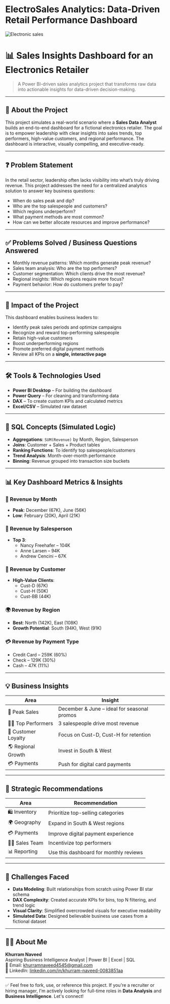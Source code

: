 # ElectroSales Analytics: Data-Driven Retail Performance Dashboard  

![Electronic sales](https://github.com/user-attachments/assets/1d03a5ee-beb1-4043-a2db-7852f4842d46)

# 📊 Sales Insights Dashboard for an Electronics Retailer

> A Power BI-driven sales analytics project that transforms raw data into actionable insights for data-driven decision-making.

---

## 🧠 About the Project

This project simulates a real-world scenario where a **Sales Data Analyst** builds an end-to-end dashboard for a fictional electronics retailer. The goal is to empower leadership with clear insights into sales trends, top performers, high-value customers, and regional performance. The dashboard is interactive, visually compelling, and executive-ready.

---

## ❓ Problem Statement

In the retail sector, leadership often lacks visibility into what’s truly driving revenue. This project addresses the need for a centralized analytics solution to answer key business questions:

- When do sales peak and dip?
- Who are the top salespeople and customers?
- Which regions underperform?
- What payment methods are most common?
- How can we better allocate resources and improve performance?

---

## ✅ Problems Solved / Business Questions Answered

- Monthly revenue patterns: Which months generate peak revenue?
- Sales team analysis: Who are the top performers?
- Customer segmentation: Which clients drive the most revenue?
- Regional insights: Which regions require more focus?
- Payment behavior: How do customers prefer to pay?

---

## 🌟 Impact of the Project

This dashboard enables business leaders to:

- Identify peak sales periods and optimize campaigns
- Recognize and reward top-performing salespeople
- Retain high-value customers
- Boost underperforming regions
- Promote preferred digital payment methods
- Review all KPIs on a **single, interactive page**

---

## 🛠 Tools & Technologies Used

- **Power BI Desktop** – For building the dashboard
- **Power Query** – For cleaning and transforming data
- **DAX** – To create custom KPIs and calculated metrics
- **Excel/CSV** – Simulated raw dataset

---

## 🧮 SQL Concepts (Simulated Logic)

- **Aggregations**: `SUM(Revenue)` by Month, Region, Salesperson
- **Joins**: Customer + Sales + Product tables
- **Ranking Functions**: To identify top salespeople/customers
- **Trend Analysis**: Month-over-month performance
- **Binning**: Revenue grouped into transaction size buckets

---

## 📊 Key Dashboard Metrics & Insights

### 📆 Revenue by Month
- **Peak**: December (67K), June (56K)
- **Low**: February (20K), April (21K)

### 👥 Revenue by Salesperson
- **Top 3**:
  - Nancy Freehafer – 104K
  - Anne Larsen – 94K
  - Andrew Cencini – 67K

### 🧍 Revenue by Customer
- **High-Value Clients**:
  - Cust-D (67K)
  - Cust-H (50K)
  - Cust-BB (44K)

### 🌍 Revenue by Region
- **Best**: North (142K), East (108K)
- **Growth Potential**: South (94K), West (91K)

### 💳 Revenue by Payment Type
- Credit Card – 259K (60%)
- Check – 129K (30%)
- Cash – 47K (11%)

---

## 💡 Business Insights

| Area | Insight |
|------|---------|
| 📅 Peak Sales | December & June – ideal for seasonal promos |
| 🧑‍💼 Top Performers | 3 salespeople drive most revenue |
| 🤝 Customer Loyalty | Focus on Cust-D, Cust-H for retention |
| 🌎 Regional Growth | Invest in South & West |
| 💳 Payments | Push for digital card payments |

---

## 📌 Strategic Recommendations

| Area | Recommendation |
|------|----------------|
| 🛍️ Inventory | Prioritize top-selling categories |
| 🌍 Geography | Expand in South & West regions |
| 💳 Payments | Improve digital payment experience |
| 👨‍💼 Sales Team | Incentivize top performers |
| 📊 Reporting | Use this dashboard for monthly reviews |

---

## 🚧 Challenges Faced

- **Data Modeling**: Built relationships from scratch using Power BI star schema
- **DAX Complexity**: Created accurate KPIs for bins, top N filtering, and trend logic
- **Visual Clarity**: Simplified overcrowded visuals for executive readability
- **Simulated Data**: Designed believable business use cases from a fictional dataset

---

## 👨‍💼 About Me

**Khurram Naveed**  
Aspiring Business Intelligence Analyst | Power BI | Excel | SQL  
📧 Email: khurramnaveed4545@gmail.com  
🔗 LinkedIn: [linkedin.com/in/khurram-naveed-0083851aa](https://www.linkedin.com/in/khurram-naveed-0083851aa/)

---

✅ Feel free to fork, use, or reference this project. If you're a recruiter or hiring manager, I'm actively looking for full-time roles in **Data Analysis** and **Business Intelligence**. Let's connect!





